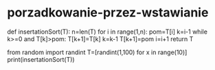 # porzadkowanie-przez-wstawianie
def insertationSort(T):
  n=len(T)
  for i in range(1,n):
    pom=T[i]
    k=i-1
    while k>=0 and T[k]>pom:
      T[k+1]=T[k]
      k=k-1
    T[k+1]=pom
    i=i+1
  return T

from random import randint 
T=[randint(1,100) for x in range(10)]
print(insertationSort(T))
